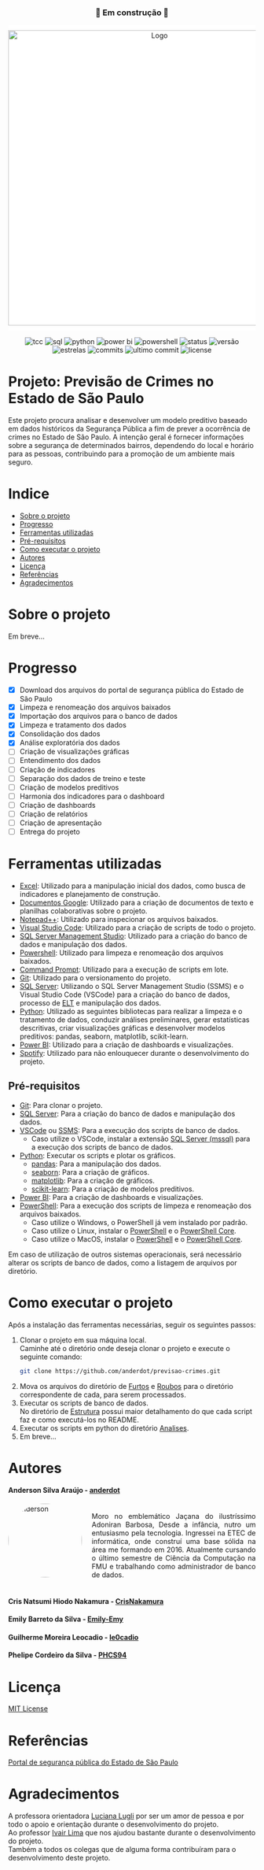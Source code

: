 <h3 align="center">🚧 Em construção 🚧</h3>
<p align="center" style="background-color:#fff;">
    <img src="https://i.ibb.co/7nKNhLD/imagem-2023-10-22-150730887.png" alt="Logo" style="width:600px; padding-top: 10px; padding-bottom: 10px;">
</p>
<p align="center">
    <!-- TCC -->
    <img alt="tcc" src="https://img.shields.io/badge/Faculdade-TCC-FFF?style=flat&labelColor=black">
    <!-- SQL -->
    <img alt="sql" src="https://img.shields.io/badge/SQL-FFF?style=flat&labelColor=black&color=FFF&logo=microsoft-sql-server&logoColor=FFF">
    <!-- Python -->
    <img alt="python" src="https://img.shields.io/badge/Python-FFF?style=flat&labelColor=black&color=FFF&logo=python&logoColor=FFF">
    <!-- Power BI -->
    <img alt="power bi" src="https://img.shields.io/badge/Power%20BI-FFF?style=flat&labelColor=black&color=FFF&logo=power-bi&logoColor=FFF">
    <!-- PowerShell -->
    <img alt="powershell" src="https://img.shields.io/badge/PowerShell-5391FE?style=flat&labelColor=black&color=FFF&logo=powershell&logoColor=FFF">
    <!-- Status -->
    <img alt="status" src="https://img.shields.io/badge/Status-Em%20desenvolvimento-FFF?style=flat&labelColor=black">
    <!-- Versão -->
    <img alt="versão" src="https://img.shields.io/badge/Versão-0.4.1-FFF?style=flat&labelColor=black">
    <!-- Estrelas -->
    <img alt="estrelas" src="https://img.shields.io/github/stars/anderdot/previsao-crimes?style=flat&labelColor=black&color=FFF&logo=github&logoColor=FFF&label=Estrelas">
    <!-- Commits -->
    <img alt="commits" src="https://img.shields.io/github/commit-activity/t/anderdot/previsao-crimes?style=flat&labelColor=black&color=FFF&logo=github&logoColor=FFF&label=Commits">
    <!-- Último Commit -->
    <img alt="ultimo commit" src="https://img.shields.io/github/last-commit/anderdot/previsao-crimes?style=flat&labelColor=black&color=FFF&logo=github&logoColor=FFF&label=Último Commit">
    <!-- Licença -->
    <img alt="license" src="https://img.shields.io/github/license/anderdot/previsao-crimes?style=flat&labelColor=black&color=FFF&logo=github&logoColor=FFF&label=Licença">
</p>

# Projeto: Previsão de Crimes no Estado de São Paulo
Este projeto procura analisar e desenvolver um modelo preditivo baseado em dados históricos da Segurança Pública a fim de prever a ocorrência de crimes no Estado de São Paulo. A intenção geral é fornecer informações sobre a segurança de determinados bairros, dependendo do local e horário para as pessoas, contribuindo para a promoção de um ambiente mais seguro.

# Indice
- [Sobre o projeto](#sobre-o-projeto)
- [Progresso](#progresso)
- [Ferramentas utilizadas](#ferramentas-utilizadas)
- [Pré-requisitos](#pré-requisitos)
- [Como executar o projeto](#como-executar-o-projeto)
- [Autores](#autores)
- [Licença](#licença)
- [Referências](#referências)
- [Agradecimentos](#agradecimentos)

# Sobre o projeto
Em breve...

# Progresso
- [x] Download dos arquivos do portal de segurança pública do Estado de São Paulo
- [x] Limpeza e renomeação dos arquivos baixados
- [x] Importação dos arquivos para o banco de dados
- [x] Limpeza e tratamento dos dados
- [x] Consolidação dos dados
- [x] Análise exploratória dos dados
- [ ] Criação de visualizações gráficas
- [ ] Entendimento dos dados
- [ ] Criação de indicadores
- [ ] Separação dos dados de treino e teste
- [ ] Criação de modelos preditivos
- [ ] Harmonia dos indicadores para o dashboard
- [ ] Criação de dashboards
- [ ] Criação de relatórios
- [ ] Criação de apresentação
- [ ] Entrega do projeto

# Ferramentas utilizadas
- [Excel](https://www.microsoft.com/pt-br/microsoft-365/excel): Utilizado para a manipulação inicial dos dados, como busca de indicadores e planejamento de construção.
- [Documentos Google](https://www.google.com/intl/pt-BR/docs/about/): Utilizado para a criação de documentos de texto e planilhas colaborativas sobre o projeto.
- [Notepad++](https://notepad-plus-plus.org/downloads/): Utilizado para inspecionar os arquivos baixados.
- [Visual Studio Code](https://code.visualstudio.com/): Utilizado para a criação de scripts de todo o projeto.
- [SQL Server Management Studio](https://docs.microsoft.com/pt-br/sql/ssms/download-sql-server-management-studio-ssms?view=sql-server-ver15): Utilizado para a criação do banco de dados e manipulação dos dados.
- [Powershell](https://docs.microsoft.com/pt-br/powershell/scripting/overview?view=powershell-7.1): Utilizado para limpeza e renomeação dos arquivos baixados.
- [Command Prompt](https://pt.wikipedia.org/wiki/Cmd.exe): Utilizado para a execução de scripts em lote.
- [Git](https://git-scm.com/): Utilizado para o versionamento do projeto.
- [SQL Server](https://www.microsoft.com/pt-br/sql-server/sql-server-downloads): Utilizando o SQL Server Management Studio (SSMS) e o Visual Studio Code (VSCode) para a criação do banco de dados, processo de [ELT](https://academy.indicium.tech/blog/etl-vs-elt-diferencas) e manipulação dos dados.
- [Python](https://www.python.org/): Utilizado as seguintes bibliotecas para realizar a limpeza e o tratamento de dados, conduzir análises preliminares, gerar estatísticas descritivas, criar visualizações gráficas e desenvolver modelos preditivos: pandas, seaborn, matplotlib, scikit-learn.
- [Power BI](https://powerbi.microsoft.com/pt-br/): Utilizado para a criação de dashboards e visualizações.
- [Spotify](https://www.spotify.com/br/): Utilizado para não enlouquecer durante o desenvolvimento do projeto.

## Pré-requisitos
- [Git](https://git-scm.com/): Para clonar o projeto.
- [SQL Server](https://www.microsoft.com/pt-br/sql-server/sql-server-downloads): Para a criação do banco de dados e manipulação dos dados.
- [VSCode](https://code.visualstudio.com/) ou [SSMS](https://docs.microsoft.com/pt-br/sql/ssms/download-sql-server-management-studio-ssms?view=sql-server-ver15): Para a execução dos scripts de banco de dados.
    - Caso utilize o VSCode, instalar a extensão [SQL Server (mssql)](https://marketplace.visualstudio.com/items?itemName=ms-mssql.mssql) para a execução dos scripts de banco de dados.
- [Python](https://www.python.org/): Executar os scripts e plotar os gráficos.
    - [pandas](https://pandas.pydata.org/): Para a manipulação dos dados.
    - [seaborn](https://seaborn.pydata.org/): Para a criação de gráficos.
    - [matplotlib](https://matplotlib.org/): Para a criação de gráficos.
    - [scikit-learn](https://scikit-learn.org/stable/): Para a criação de modelos preditivos.
- [Power BI](https://powerbi.microsoft.com/pt-br/): Para a criação de dashboards e visualizações.
- [PowerShell](https://docs.microsoft.com/pt-br/powershell/scripting/overview?view=powershell-7.1): Para a execução dos scripts de limpeza e renomeação dos arquivos baixados.
    - Caso utilize o Windows, o PowerShell já vem instalado por padrão.
    - Caso utilize o Linux, instalar o [PowerShell](https://docs.microsoft.com/pt-br/powershell/scripting/install/installing-powershell-core-on-linux?view=powershell-7.1) e o [PowerShell Core](https://docs.microsoft.com/pt-br/powershell/scripting/install/installing-powershell-core-on-linux?view=powershell-7.1).
    - Caso utilize o MacOS, instalar o [PowerShell](https://docs.microsoft.com/pt-br/powershell/scripting/install/installing-powershell-core-on-macos?view=powershell-7.1) e o [PowerShell Core](https://docs.microsoft.com/pt-br/powershell/scripting/install/installing-powershell-core-on-macos?view=powershell-7.1).</br>

Em caso de utilização de outros sistemas operacionais, será necessário alterar os scripts de banco de dados, como a listagem de arquivos por diretório.

# Como executar o projeto
Após a instalação das ferramentas necessárias, seguir os seguintes passos:
1. Clonar o projeto em sua máquina local.</br>
Caminhe até o diretório onde deseja clonar o projeto e execute o seguinte comando:
    ```bash
    git clone https://github.com/anderdot/previsao-crimes.git
    ```
2. Mova os arquivos do diretório de [Furtos](https://github.com/anderdot/previsao-crimes/tree/main/Bases/FurtoCelular/Original) e [Roubos](https://github.com/anderdot/previsao-crimes/tree/main/Bases/RouboCelular/Original) para o diretório correspondente de cada, para serem processados.
3. Executar os scripts de banco de dados.</br>
No diretório de [Estrutura](https://github.com/anderdot/previsao-crimes/tree/main/Estruturas) possui maior detalhamento do que cada script faz e como executá-los no README.
4. Executar os scripts em python do diretório [Analises](https://github.com/anderdot/previsao-crimes/tree/main/Analises).
5. Em breve...

# Autores

<style>
    .container {
        display: flex;
        flex-direction: row;
        align-items: center;
        margin: 0 auto;
    }

    .image {
        border-radius: 50%;
        width: 150px;
        height: 150px;
        object-fit: cover;
        margin-right: 20px;
        margin-bottom: 20px;
    }

    .text {
        max-width: 600px;
        text-align: justify;
    }

    @media (max-width: 600px) {
        .container {
            flex-direction: column;
            text-align: center;
        }

        .image {
            margin-right: 0;
        }
    }
</style>

#### Anderson Silva Araújo - [anderdot](https://github.com/anderdot)
<div class="container">
    <img class="image" src="https://i.ibb.co/JHKjdwh/Anderson.png" alt="Anderson">
    <div class="text">
        Moro no emblemático Jaçana do ilustríssimo Adoniran Barbosa, Desde a infância, nutro um entusiasmo pela tecnologia. Ingressei na ETEC de informática, onde construí uma base sólida na área me formando em 2016. Atualmente cursando o último semestre de Ciência da Computação na FMU e trabalhando como administrador de banco de dados.
    </div>
</div>

#### Cris Natsumi Hiodo Nakamura - [CrisNakamura](https://github.com/CrisNakamura)
#### Emily Barreto da Silva - [Emily-Emy](https://github.com/Emily-Emy)
#### Guilherme Moreira Leocadio - [le0cadio](https://github.com/le0cadio)
#### Phelipe Cordeiro da Silva - [PHCS94](https://github.com/PHCS94)

# Licença
[MIT License](https://opensource.org/license/mit/)

# Referências
[Portal de segurança pública do Estado de São Paulo](http://www.ssp.sp.gov.br/transparenciassp/Consulta.aspx)

# Agradecimentos
A professora orientadora [Luciana Lugli](https://www.linkedin.com/in/luciana-de-castro-lugli-3571402a/) por ser um amor de pessoa e por todo o apoio e orientação durante o desenvolvimento do projeto.</br>
Ao professor [Ivair Lima](https://www.linkedin.com/in/professorlima/) que nos ajudou bastante durante o desenvolvimento do projeto.</br>
Também a todos os colegas que de alguma forma contribuíram para o desenvolvimento deste projeto.
